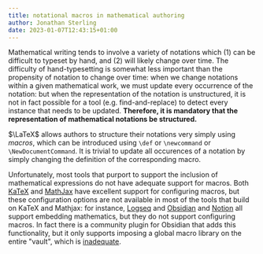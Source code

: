 ```yaml
---
title: notational macros in mathematical authoring
author: Jonathan Sterling
date: 2023-01-07T12:43:15+01:00
---
```


Mathematical writing tends to involve a variety of notations which (1) can be difficult to typeset by hand, and (2) will likely change over time. The difficulty of hand-typesetting is somewhat less important than the propensity of notation to change over time: when we change notations within a given mathematical work, we must update every occurrence of the notation: but when the representation of the notation is unstructured, it is not in fact possible for a tool (e.g. find-and-replace) to detect every instance that needs to be updated. **Therefore, it is mandatory that the representation of mathematical notations be structured.**

$\LaTeX$ allows authors to structure their notations very simply using *macros*, which can be introduced using `\def` or `\newcommand` or `\NewDocumentCommand`. It is trivial to update all occurences of a notation by simply changing the definition of the corresponding macro.

Unfortunately, most tools that purport to support the inclusion of mathematical expressions do not have adequate support for macros. Both [KaTeX](https://katex.org/) and [MathJax](https://www.mathjax.org/) have excellent support for configuring macros, but these configuration options are not available in most of the tools that build on KaTeX and Mathjax: for instance, [Logseq](https://logseq.com/) and [Obsidian](https://obsidian.md/) and [Notion](https://www.notion.so) all support embedding mathematics, but they do not support configuring macros. In fact there is a community plugin for Obsidian that adds this functionality, but it only supports imposing a global macro library on the entire "vault", which is [inadequate](tfmt-000H).
